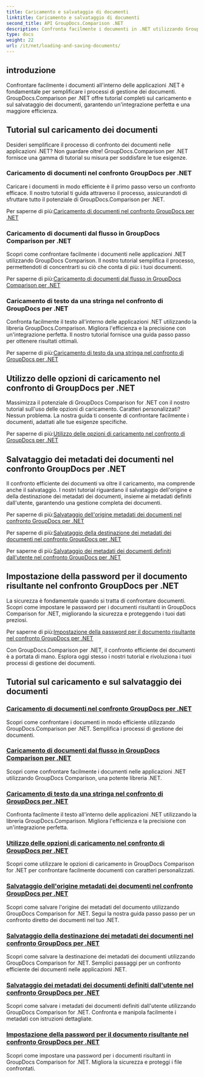 ```yaml
---
title: Caricamento e salvataggio di documenti
linktitle: Caricamento e salvataggio di documenti
second_title: API GroupDocs.Comparison .NET
description: Confronta facilmente i documenti in .NET utilizzando GroupDocs.Comparison per .NET. Scopri come caricare, salvare e utilizzare le opzioni di caricamento per una gestione efficiente dei documenti.
type: docs
weight: 22
url: /it/net/loading-and-saving-documents/
---
```

## introduzione

Confrontare facilmente i documenti all'interno delle applicazioni .NET è fondamentale per semplificare i processi di gestione dei documenti. GroupDocs.Comparison per .NET offre tutorial completi sul caricamento e sul salvataggio dei documenti, garantendo un'integrazione perfetta e una maggiore efficienza.

## Tutorial sul caricamento dei documenti

Desideri semplificare il processo di confronto dei documenti nelle applicazioni .NET? Non guardare oltre! GroupDocs.Comparison per .NET fornisce una gamma di tutorial su misura per soddisfare le tue esigenze.

### Caricamento di documenti nel confronto GroupDocs per .NET

Caricare i documenti in modo efficiente è il primo passo verso un confronto efficace. Il nostro tutorial ti guida attraverso il processo, assicurandoti di sfruttare tutto il potenziale di GroupDocs.Comparison per .NET.

 Per saperne di più:[Caricamento di documenti nel confronto GroupDocs per .NET](./loading-documents/)

### Caricamento di documenti dal flusso in GroupDocs Comparison per .NET

Scopri come confrontare facilmente i documenti nelle applicazioni .NET utilizzando GroupDocs Comparison. Il nostro tutorial semplifica il processo, permettendoti di concentrarti su ciò che conta di più: i tuoi documenti.

 Per saperne di più:[Caricamento di documenti dal flusso in GroupDocs Comparison per .NET](./loading-documents-from-stream/)

### Caricamento di testo da una stringa nel confronto di GroupDocs per .NET

Confronta facilmente il testo all'interno delle applicazioni .NET utilizzando la libreria GroupDocs.Comparison. Migliora l'efficienza e la precisione con un'integrazione perfetta. Il nostro tutorial fornisce una guida passo passo per ottenere risultati ottimali.

 Per saperne di più:[Caricamento di testo da una stringa nel confronto di GroupDocs per .NET](./loading-text-from-string/)

## Utilizzo delle opzioni di caricamento nel confronto di GroupDocs per .NET

Massimizza il potenziale di GroupDocs Comparison for .NET con il nostro tutorial sull'uso delle opzioni di caricamento. Caratteri personalizzati? Nessun problema. La nostra guida ti consente di confrontare facilmente i documenti, adattati alle tue esigenze specifiche.

 Per saperne di più:[Utilizzo delle opzioni di caricamento nel confronto di GroupDocs per .NET](./using-load-options/)

## Salvataggio dei metadati dei documenti nel confronto GroupDocs per .NET

Il confronto efficiente dei documenti va oltre il caricamento, ma comprende anche il salvataggio. I nostri tutorial riguardano il salvataggio dell'origine e della destinazione dei metadati dei documenti, insieme ai metadati definiti dall'utente, garantendo una gestione completa dei documenti.

 Per saperne di più:[Salvataggio dell'origine metadati dei documenti nel confronto GroupDocs per .NET](./saving-documents-metadata-source/)

 Per saperne di più:[Salvataggio della destinazione dei metadati dei documenti nel confronto GroupDocs per .NET](./saving-documents-metadata-target/)

 Per saperne di più:[Salvataggio dei metadati dei documenti definiti dall'utente nel confronto GroupDocs per .NET](./saving-user-defined-document-metadata/)

## Impostazione della password per il documento risultante nel confronto GroupDocs per .NET

La sicurezza è fondamentale quando si tratta di confrontare documenti. Scopri come impostare le password per i documenti risultanti in GroupDocs Comparison for .NET, migliorando la sicurezza e proteggendo i tuoi dati preziosi.

 Per saperne di più:[Impostazione della password per il documento risultante nel confronto GroupDocs per .NET](./setting-password-for-resultant-document/)

Con GroupDocs.Comparison per .NET, il confronto efficiente dei documenti è a portata di mano. Esplora oggi stesso i nostri tutorial e rivoluziona i tuoi processi di gestione dei documenti.
## Tutorial sul caricamento e sul salvataggio dei documenti
### [Caricamento di documenti nel confronto GroupDocs per .NET](./loading-documents/)
Scopri come confrontare i documenti in modo efficiente utilizzando GroupDocs.Comparison per .NET. Semplifica i processi di gestione dei documenti.
### [Caricamento di documenti dal flusso in GroupDocs Comparison per .NET](./loading-documents-from-stream/)
Scopri come confrontare facilmente i documenti nelle applicazioni .NET utilizzando GroupDocs Comparison, una potente libreria .NET.
### [Caricamento di testo da una stringa nel confronto di GroupDocs per .NET](./loading-text-from-string/)
Confronta facilmente il testo all'interno delle applicazioni .NET utilizzando la libreria GroupDocs.Comparison. Migliora l'efficienza e la precisione con un'integrazione perfetta.
### [Utilizzo delle opzioni di caricamento nel confronto di GroupDocs per .NET](./using-load-options/)
Scopri come utilizzare le opzioni di caricamento in GroupDocs Comparison for .NET per confrontare facilmente documenti con caratteri personalizzati.
### [Salvataggio dell'origine metadati dei documenti nel confronto GroupDocs per .NET](./saving-documents-metadata-source/)
Scopri come salvare l'origine dei metadati del documento utilizzando GroupDocs Comparison for .NET. Segui la nostra guida passo passo per un confronto diretto dei documenti nel tuo .NET.
### [Salvataggio della destinazione dei metadati dei documenti nel confronto GroupDocs per .NET](./saving-documents-metadata-target/)
Scopri come salvare la destinazione dei metadati dei documenti utilizzando GroupDocs Comparison for .NET. Semplici passaggi per un confronto efficiente dei documenti nelle applicazioni .NET.
### [Salvataggio dei metadati dei documenti definiti dall'utente nel confronto GroupDocs per .NET](./saving-user-defined-document-metadata/)
Scopri come salvare i metadati dei documenti definiti dall'utente utilizzando GroupDocs Comparison for .NET. Confronta e manipola facilmente i metadati con istruzioni dettagliate.
### [Impostazione della password per il documento risultante nel confronto GroupDocs per .NET](./setting-password-for-resultant-document/)
Scopri come impostare una password per i documenti risultanti in GroupDocs Comparison for .NET. Migliora la sicurezza e proteggi i file confrontati.